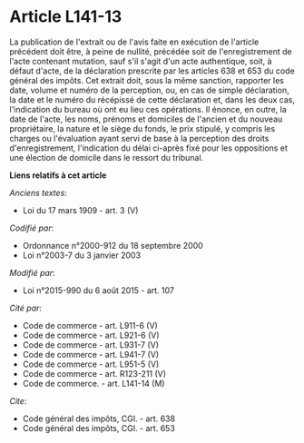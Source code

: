 # Article L141-13

La publication de l'extrait ou de l'avis faite en exécution de l'article précédent doit être, à peine de nullité, précédée
soit de l'enregistrement de l'acte contenant mutation, sauf s'il s'agit d'un acte authentique,  soit, à défaut d'acte, de la
déclaration prescrite par les articles 638 et 653 du code général des impôts. Cet extrait doit, sous la même sanction,
rapporter les date, volume et numéro de la perception, ou, en cas de simple déclaration, la date et le numéro du récépissé de
cette déclaration et, dans les deux cas, l'indication du bureau où ont eu lieu ces opérations. Il énonce, en outre, la date
de l'acte, les noms, prénoms et domiciles de l'ancien et du nouveau propriétaire, la nature et le siège du fonds, le prix
stipulé, y compris les charges ou l'évaluation ayant servi de base à la perception des droits d'enregistrement, l'indication
du délai ci-après fixé pour les oppositions et une élection de domicile dans le ressort du tribunal.

**Liens relatifs à cet article**

_Anciens textes_:

  - Loi du 17 mars 1909 - art. 3 (V)

_Codifié par_:

  - Ordonnance n°2000-912 du 18 septembre 2000
  - Loi n°2003-7 du 3 janvier 2003

_Modifié par_:

  - Loi n°2015-990 du 6 août 2015 - art. 107

_Cité par_:

  - Code de commerce - art. L911-6 (V)
  - Code de commerce - art. L921-6 (V)
  - Code de commerce - art. L931-7 (V)
  - Code de commerce - art. L941-7 (V)
  - Code de commerce - art. L951-5 (V)
  - Code de commerce - art. R123-211 (V)
  - Code de commerce. - art. L141-14 (M)

_Cite_:

  - Code général des impôts, CGI. - art. 638
  - Code général des impôts, CGI. - art. 653
